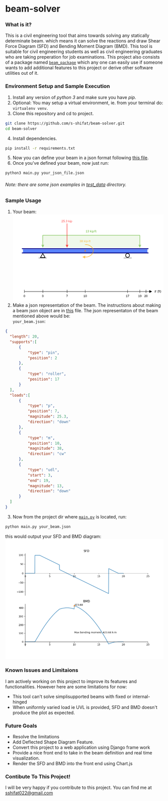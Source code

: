 # beam-solver

### What is it?

This is a civil engineering tool that aims towards solving any statically determinate beam. which means it can solve the reactions and draw Shear Force Diagram (SFD) and Bending Moment Diagram (BMD). This tool is suitable for civil engineering students as well as civil engineering graduates who are taking preperation for job examinations. This project also consists of a package named [`beam_package`](./beam_package) which any one can easily use if someone wants to add additional features to this project or derive other software utilities out of it.

### Environment Setup and Sample Execution

  1. Install any version of *python 3* and make sure you have *pip*.
  2. Optional: You may setup a virtual environment, ie. from your terminal do: `virtualenv venv`.
  3. Clone this repository and cd to project.
  
  ```bash
  git clone https://github.com/s-shifat/beam-solver.git
  cd beam-solver
  ```
  4. Install dependencies.
  
  ```bash
  pip install -r requirements.txt
  ```
  5. Now you can define your beam in a json format following [this file](https://github.com/s-shifat/beam-solver/blob/main/json_structure.jpg).
  6. Once you've defined your beam, now just run:
  ```bash
  python3 main.py your_json_file.json
  ```
  ###### Note: there are some json examples in [test_data](./test_data) directory.
  
### Sample Usage
  1. Your beam: ![your_beam](./doc/img/your_beam.png)
  2. Make a json representation of the beam. The instructions about making a beam json object are in [this](./doc/img/json_structure.jpg) file. The json representaton of the beam mentioned above would be:
  <br>`your_beam.json`:
  ```json
  {
    "length": 20,
    "supports":[
        {
            "type": "pin",
            "position": 2
        },
        {
            "type": "roller",
            "position": 17
        }
    ],
    "loads":[
        {
            "type": "p",
            "position": 7,
            "magnitude": 25.3,
            "direction": "down"
        },
        {
            "type": "m",
            "position": 10,
            "magnitude": 38,
            "direction": "cw"
        },
        {
            "type": "udl",
            "start": 3,
            "end": 19,
            "magnitude": 13,
            "direction": "down"
        }
    ]
}
  ```
  3. Now from the project dir where [`main.py`](./main.py) is located, run:
  ```bash
  python main.py your_beam.json
  ```
  this would output your SFD and BMD diagram:
  ![SFD-BMD](./doc/img/beam_solved.png)
  
### Known Issues and Limitaions
  
I am actively working on this project to improve its features and functionalities.
However here are some limitations for now:
  * This tool can't solve simplisupported beams with fixed or internal-hinged
  * When uniformly varied load ie UVL is provided, SFD and BMD doesn't produce the plot as expected.


### Future Goals
  * Resolve the limitations
  * Add Deflected Shape Diagram Feature.
  * Convert this project to a web application using Django frame work
  * Provide a nice front end to take in the beam definition and real time visualization.
  * Render the SFD and BMD into the front end using Chart.js

### Contibute To This Project!

I will be very happy if you contribute to this project.
You can find me at [sshifat022@gmail.com](mailto:sshifat022@gmail.com)
    
  
  
